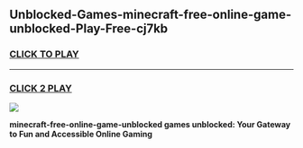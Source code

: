 
## Unblocked-Games-minecraft-free-online-game-unblocked-Play-Free-cj7kb
<h3>
<a href="https://premium76.site?title=minecraft-free-online-game-unblocked&ref=18A1">CLICK TO PLAY</a></h3>
<hr>

<h3>
<a href="https://premium76.site?title=minecraft-free-online-game-unblocked&ref=18A1">CLICK 2 PLAY</a>
  
</h3>

<a href="https://premium76.site?title=minecraft-free-online-game-unblocked&ref=18A1"><img src="https://clearcache.store/games.png"></a>


**minecraft-free-online-game-unblocked games unblocked: Your Gateway to Fun and Accessible Online Gaming**
